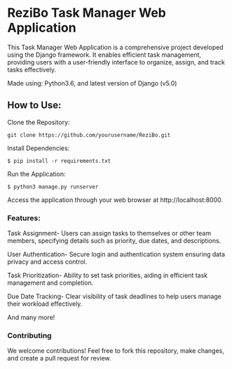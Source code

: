 # ReziBo Task Manager Web Application
This Task Manager Web Application is a comprehensive project developed using the Django framework. It enables efficient task management, providing users with a user-friendly interface to organize, assign, and track tasks effectively.

Made using: Python3.6, and latest version of Django (v5.0)
## How to Use:

Clone the Repository:
```
git clone https://github.com/yourusername/ReziBo.git
```

Install Dependencies:
```
$ pip install -r requirements.txt
```
Run the Application:
```
$ python3 manage.py runserver
```
Access the application through your web browser at http://localhost:8000.

### Features:

Task Assignment- Users can assign tasks to themselves or other team members, specifying details such as priority, due dates, and descriptions.

User Authentication- Secure login and authentication system ensuring data privacy and access control.

Task Prioritization- Ability to set task priorities, aiding in efficient task management and completion.

Due Date Tracking- Clear visibility of task deadlines to help users manage their workload effectively.

And many more!


### Contributing

We welcome contributions! Feel free to fork this repository, make changes, and create a pull request for review.
